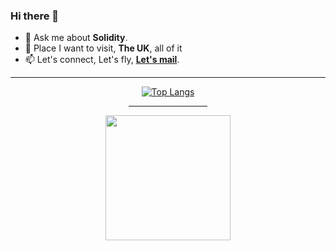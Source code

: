 ### Hi there 👋
- 💬 Ask me about **Solidity**.
- 🌱 Place I want to visit, **The UK**, all of it
- 📫 Let's connect, Let's fly, **[Let's mail](daphicx@gmail.com)**.

<div align=center>
  
  <hr>
  
[![Top Langs](https://github-readme-stats.vercel.app/api/top-langs/?username=MsHinata&theme=omni&am&layout=compact&langs_count=10)](https://github.com/MsHinata/github-readme-stats)  
  
<hr width="25%">
  
<img width=200 height=200 src="https://user-images.githubusercontent.com/77758884/156876700-2967a25d-56e2-4664-a9e6-53f88503f517.png">
</div>
